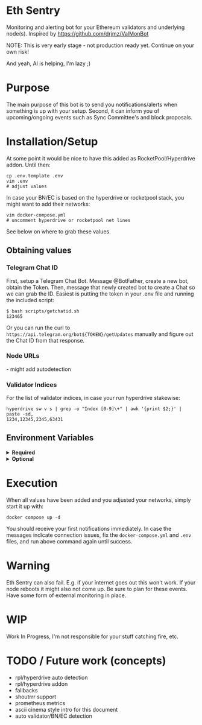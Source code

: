 # Eth Sentry

Monitoring and alerting bot for your Ethereum validators and underlying node(s).
Inspired by https://github.com/drjmz/ValMonBot

NOTE: This is very early stage - not production ready yet.
Continue on your own risk!

And yeah, AI is helping, I'm lazy ;)

# Purpose

The main purpose of this bot is to send you notifications/alerts when something is up with your setup.
Second, it can inform you of upcoming/ongoing events such as Sync Committee's and block proposals.

# Installation/Setup

At some point it would be nice to have this added as RocketPool/Hyperdrive addon.
Until then:
```
cp .env.template .env
vim .env
# adjust values
```
In case your BN/EC is based on the hyperdrive or rocketpool stack, you might want to add their networks:
```
vim docker-compose.yml
# uncomment hyperdrive or rocketpool net lines
```

See below on where to grab these values.

## Obtaining values

### Telegram Chat ID

First, setup a Telegram Chat Bot. Message @BotFather, create a new bot, obtain the Token.
Then, message that newly created bot to create a Chat so we can grab the ID.
Easiest is putting the token in your .env file and running the included script:
```
$ bash scripts/getchatid.sh
123465
```
Or you can run the curl to `https://api.telegram.org/bot${TOKEN}/getUpdates` manually and figure out the Chat ID from that response.

### Node URLs

<TODO> - might add autodetection

### Validator Indices

For the list of validator indices, in case your run hyperdrive stakewise:
```
hyperdrive sw v s | grep -o "Index [0-9]\+" | awk '{print $2;}' | paste -sd,
1234,12345,2345,63431
```

## Environment Variables

<details>
<summary><strong>Required</strong></summary>

| Variable            | Description                    | Example                                      |
|---------------------|--------------------------------|----------------------------------------------|
| `TELEGRAM_BOT_TOKEN`| Your Telegram bot token        | `123456:ABC-DEF1234ghIkl-zyx57W2v1u123ew11`  |
| `TELEGRAM_CHAT_ID`  | Chat ID where to send messages | `-1001234567890`                             |

</details>

<details>
<summary><strong>Optional</strong></summary>

| Variable                   | Default                 | Description                                   |
|----------------------------|-------------------------|-----------------------------------------------|
| `BEACON_NODE_URL`          | `http://localhost:5052` | Beacon node API endpoint                      |
| `EXECUTION_NODE_URL`       | `http://localhost:8545` | Execution client RPC endpoint                 |
| `VALIDATOR_INDICES`        | *None*                  | Comma-separated validator indices             |
| `CHECK_INTERVAL`           | `5`                     | Minutes between checks                        |
| `PROPOSAL_LOOKAHEAD`       | `2`                     | Epochs to look ahead for proposals            |
| `SYNC_COMMITTEE_LOOKAHEAD` | `1`                     | Epochs to look ahead for sync committee       |

</details>

# Execution

When all values have been added and you adjusted your networks, simply start it up with:
```
docker compose up -d
```
You should receive your first notifications immediately.
In case the messages indicate connection issues, fix the `docker-compose.yml` and `.env` files, and run above command again until success.

# Warning

Eth Sentry can also fail.
E.g. if your internet goes out this won't work.
If your node reboots it might also not come up. Be sure to plan for these events.
Have some form of external monitoring in place.

# WIP

Work In Progress, I'm not responsible for your stuff catching fire, etc.

# TODO / Future work (concepts)

- rpl/hyperdrive auto detection
- rpl/hyperdrive addon
- fallbacks
- shoutrrr support
- prometheus metrics
- ascii cinema style intro for this document
- auto validator/BN/EC detection
